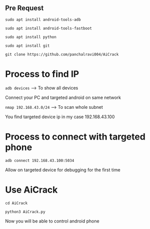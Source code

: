 ## Pre Request

```sudo apt install android-tools-adb```

```
sudo apt install android-tools-fastboot
```

```sudo apt install python```

```sudo apt install git```

```
git clone https://github.com/panchalravi004/AiCrack
```

# Process to find IP

```adb devices``` --> To show all devices

Connect your PC and targeted android on same network

```nmap 192.168.43.0/24``` --> To scan whole subnet

You find targeted device ip in my case 192.168.43.100

# Process to connect with targeted phone

```adb connect 192.168.43.100:5034```

Allow on targeted device for debugging for the first time

# Use AiCrack

```cd AiCrack```

```python3 AiCrack.py```

Now you will be able to control android phone


